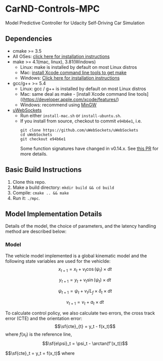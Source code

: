 # CarND-Controls-MPC
Model Predictive Controller for Udacity Self-Driving Car Simulation

## Dependencies

* cmake >= 3.5
 * All OSes: [click here for installation instructions](https://cmake.org/install/)
* make >= 4.1(mac, linux), 3.81(Windows)
  * Linux: make is installed by default on most Linux distros
  * Mac: [install Xcode command line tools to get make](https://developer.apple.com/xcode/features/)
  * Windows: [Click here for installation instructions](http://gnuwin32.sourceforge.net/packages/make.htm)
* gcc/g++ >= 5.4
  * Linux: gcc / g++ is installed by default on most Linux distros
  * Mac: same deal as make - [install Xcode command line tools]((https://developer.apple.com/xcode/features/)
  * Windows: recommend using [MinGW](http://www.mingw.org/)
* [uWebSockets](https://github.com/uWebSockets/uWebSockets)
  * Run either `install-mac.sh` or `install-ubuntu.sh`.
  * If you install from source, checkout to commit `e94b6e1`, i.e.
    ```
    git clone https://github.com/uWebSockets/uWebSockets
    cd uWebSockets
    git checkout e94b6e1
    ```
    Some function signatures have changed in v0.14.x. See [this PR](https://github.com/udacity/CarND-MPC-Project/pull/3) for more details.

## Basic Build Instructions

1. Clone this repo.
2. Make a build directory: `mkdir build && cd build`
3. Compile: `cmake .. && make`
4. Run it: `./mpc`.

## Model Implementation Details
Details of the model, the choice of parameters, and the latency handling method are described below:

### Model
The vehicle model implemented is a global kinematic model and the following state variables are used for the vehiclde:
$$x_{t+1} = x_t + v_t \cos(\psi_t) \times dt$$

$$y_{t+1} = y_t + v_t \sin(\psi_t) \times dt$$

$$\psi_{t+1} = \psi_t + v_t / L_f \times \delta_t \times dt$$

$$v_{t+1} = v_t + a_t \times dt$$

To calculate control policy, we also calculate two errors, the cross track error (CTE) and the orientation error:
$$\sf{cte}_{t} = y_t - f(x_t)$$
where $f(x_t)$ is the reference line,
$$\sf{e\psi}_t = \psi_t - \arctan(f'(x_t))$$ 


$$\sf{cte}_t = y_t = f(x_t)$ where

